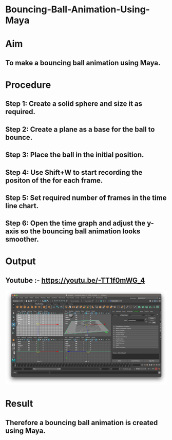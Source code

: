 # Bouncing-Ball-Animation-Using-Maya
# Aim
## To make a bouncing ball animation using Maya. 

# Procedure
## Step 1: Create a solid sphere and size it as required. 
## Step 2: Create a plane as a base for the ball to bounce. 
## Step 3: Place the ball in the initial position. 
## Step 4: Use Shift+W to start recording the positon of the for each frame. 
## Step 5: Set required number of frames in the time line chart. 
## Step 6: Open the time graph and adjust the y-axis so the bouncing ball animation looks smoother. 

# Output
## Youtube :- https://youtu.be/-TT1f0mWG_4
![](bounce.png)


# Result
## Therefore a bouncing ball animation is created using Maya. 

